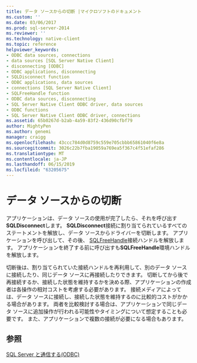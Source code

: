 ```yaml
---
title: データ ソースからの切断 |マイクロソフトのドキュメント
ms.custom: ''
ms.date: 03/06/2017
ms.prod: sql-server-2014
ms.reviewer: ''
ms.technology: native-client
ms.topic: reference
helpviewer_keywords:
- ODBC data sources, connections
- data sources [SQL Server Native Client]
- disconnecting [ODBC]
- ODBC applications, disconnecting
- SQLDisconnect function
- ODBC applications, data sources
- connections [SQL Server Native Client]
- SQLFreeHandle function
- ODBC data sources, disconnecting
- SQL Server Native Client ODBC driver, data sources
- ODBC functions
- SQL Server Native Client ODBC driver, connections
ms.assetid: 65b0267d-b2ab-4a59-83f2-436d90cfbf79
author: MightyPen
ms.author: genemi
manager: craigg
ms.openlocfilehash: 43ccc784d0d8759c559e705cbbb65861040f6e8a
ms.sourcegitcommit: 3026c22b7fba19059a769ea5f367c4f51efaf286
ms.translationtype: MT
ms.contentlocale: ja-JP
ms.lasthandoff: 06/15/2019
ms.locfileid: "63205675"
---
```

# <a name="disconnecting-from-a-data-source"></a>データ ソースからの切断
  アプリケーションは、データ ソースの使用が完了したら、それを呼び出す**SQLDisconnect**します。 **SQLDisconnect**接続に割り当てられているすべてのステートメントを解放し、データ ソースからドライバーを切断します。 アプリケーションを呼び出して、その後、 [SQLFreeHandle](../native-client-odbc-api/sqlfreehandle.md)接続ハンドルを解放します。 アプリケーションを終了する前に呼び出すも**SQLFreeHandle**環境ハンドルを解放します。  
  
 切断後は、割り当てられていた接続ハンドルを再利用して、別のデータ ソースに接続したり、同じデータ ソースに再接続したりできます。 切断してから後で再接続するか、接続した状態を維持するかを決める際、アプリケーションの作成者は各操作の相対コストを考慮する必要があります。 接続メディアによっては、データ ソースに接続し、接続した状態を維持するのに比較的コストがかかる場合があります。 両者を比較検討する場合は、アプリケーションで同じデータ ソースに追加操作が行われる可能性やタイミングについて想定することも必要です。 また、アプリケーションで複数の接続が必要になる場合もあります。  
  
## <a name="see-also"></a>参照  
 [SQL Server と通信する&#40;ODBC&#41;](communicating-with-sql-server-odbc.md)  
  
  

